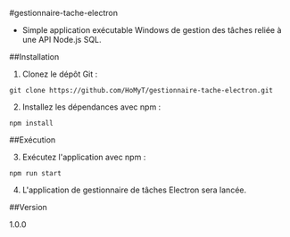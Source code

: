 #gestionnaire-tache-electron

- Simple application exécutable Windows de gestion des tâches reliée à une API Node.js SQL.

##Installation

1) Clonez le dépôt Git :

```
git clone https://github.com/HoMyT/gestionnaire-tache-electron.git
```

2) Installez les dépendances avec npm :

```
npm install
```

##Exécution

3) Exécutez l'application avec npm :

```
npm run start
```

4) L'application de gestionnaire de tâches Electron sera lancée.

##Version

1.0.0
